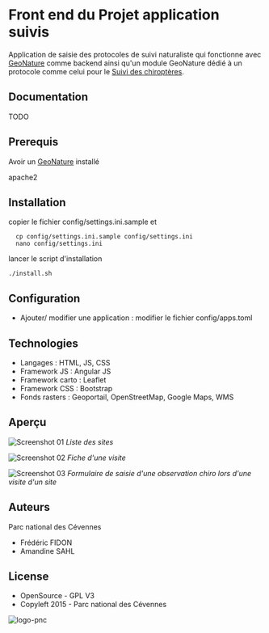 # Front end du Projet application suivis

Application de saisie des protocoles de suivi naturaliste qui fonctionne avec [GeoNature](https://github.com/PnX-SI/GeoNature) comme backend ainsi qu'un module GeoNature dédié à un protocole comme celui pour le [Suivi des chiroptères](https://github.com/PnCevennes/gn_module_suivi_chiro).


Documentation
------------

TODO

Prerequis
---------
Avoir un [GeoNature](https://github.com/PnX-SI/GeoNature)  installé

apache2

Installation
------------

copier le fichier config/settings.ini.sample et 

```
  cp config/settings.ini.sample config/settings.ini
  nano config/settings.ini
```

lancer le script d'installation

```
./install.sh

```


Configuration
-------------

* Ajouter/ modifier une application : modifier le fichier config/apps.toml


Technologies
------------

- Langages : HTML, JS, CSS
- Framework JS : Angular JS
- Framework carto : Leaflet
- Framework CSS : Bootstrap
- Fonds rasters : Geoportail, OpenStreetMap, Google Maps, WMS


Aperçu
------

![Screenshot 01](http://geonature.fr/img/screenshot_chiro_01.jpg)
*Liste des sites*

![Screenshot 02](http://geonature.fr/img/screenshot_chiro_02.jpg)
*Fiche d'une visite*

![Screenshot 03](http://geonature.fr/img/screenshot_chiro_03.jpg)
*Formulaire de saisie d'une observation chiro lors d'une visite d'un site*


Auteurs
-------

Parc national des Cévennes

* Frédéric FIDON
* Amandine SAHL


License
-------

* OpenSource - GPL V3
* Copyleft 2015 - Parc national des Cévennes

![logo-pnc](http://geonature.fr/img/logo-pnc.jpg)

